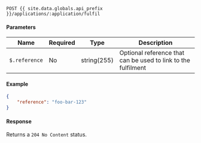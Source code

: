 ```
POST {{ site.data.globals.api_prefix }}/applications/:application/fulfil
```

#### Parameters

Name          | Required | Type        | Description
--------------|----------|-------------|--------------------------------------------------------------
`$.reference` | No       | string(255) | Optional reference that can be used to link to the fulfilment

#### Example

```json
{
    "reference": "foo-bar-123"
}
```

#### Response

Returns a `204 No Content` status.
